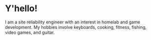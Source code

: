 # Y'hello!
I am a site reliability engineer with an interest in homelab and game development.
My hobbies involve keyboards, cooking, fitness, fishing, video games, and guitar.
